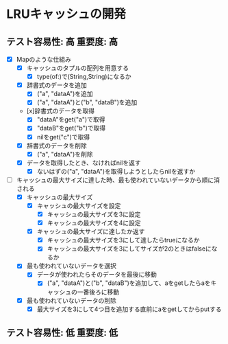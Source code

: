 # LRUキャッシュの開発

## テスト容易性: 高 重要度: 高
- [x] Mapのような仕組み
    - [x] キャッシュのタプルの配列を用意する
        - [x] type(of:)で(String,String)になるか
    - [x] 辞書式のデータを追加
        - [x] ("a", "dataA")を追加
        - [x] ("a", "dataA")と("b", "dataB")を追加
    - [x]辞書式のデータを取得
        - [x] "dataA"をget("a")で取得
        - [x] "dataB"をget("b")で取得
        - [x] nilをget("c")で取得
    - [x] 辞書式のデータを削除
        - [x] ("a", "dataA")を削除
    - [x] データを取得したとき、なければnilを返す
        - [x] ないはずの("a", "dataA")を取得しようとしたらnilを返すか

- [ ] キャッシュの最大サイズに達した時、最も使われていないデータから順に消される
    - [x] キャッシュの最大サイズ
        - [x] キャッシュの最大サイズを設定
            - [x] キャッシュの最大サイズを3に設定
            - [x] キャッシュの最大サイズを4に設定
        - [x] キャッシュの最大サイズに達したか返す
            - [x] キャッシュの最大サイズを3にして達したらtrueになるか
            - [x] キャッシュの最大サイズを3にしてサイズが2のときはfalseになるか
    - [x] 最も使われていないデータを選択
        - [x] データが使われたらそのデータを最後に移動
            - [x] ("a", "dataA")と("b", "dataB")を追加して、aをgetしたらaをキャッシュの一番後ろに移動
    - [x] 最も使われていないデータの削除
        - [x] 最大サイズを3にして4つ目を追加する直前にaをgetしてからputする

## テスト容易性: 低 重要度: 低
